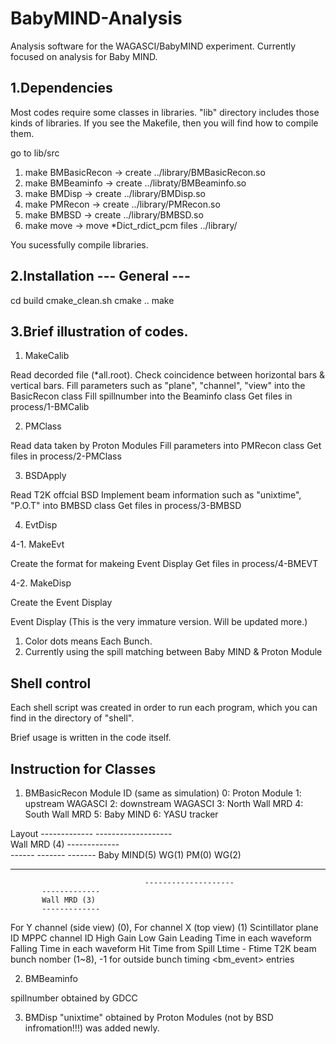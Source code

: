# BabyMIND-Analysis

Analysis software for the WAGASCI/BabyMIND experiment.
Currently focused on analysis for Baby MIND.

## 1.Dependencies

Most codes require some classes in libraries.
"lib" directory includes those kinds of libraries.
If you see the Makefile, then you will find how to compile them.

go to lib/src

1. make BMBasicRecon -> create ../library/BMBasicRecon.so 
2. make BMBeaminfo   -> create ../libraty/BMBeaminfo.so
3. make BMDisp       -> create ../library/BMDisp.so
4. make PMRecon      -> create ../library/PMRecon.so
5. make BMBSD        -> create ../library/BMBSD.so
6. make move         -> move *Dict_rdict_pcm files ../library/

You sucessfully compile libraries.

## 2.Installation --- General ---

cd build
cmake_clean.sh
cmake .. 
make

## 3.Brief illustration of codes.

1. MakeCalib

Read decorded file (*all.root).
Check coincidence between  horizontal bars & vertical bars.
Fill parameters such as "plane", "channel", "view"  into the BasicRecon class 
Fill spillnumber into the Beaminfo class
Get files in process/1-BMCalib

2. PMClass

Read data taken by Proton Modules
Fill parameters into PMRecon class
Get files in process/2-PMClass

3. BSDApply

Read T2K offcial BSD
Implement beam information such as "unixtime", "P.O.T" into BMBSD class
Get files in process/3-BMBSD

4. EvtDisp

4-1. MakeEvt

Create the format for makeing Event Display
Get files in process/4-BMEVT

4-2. MakeDisp

Create the Event Display

Event Display (This is the very immature version. Will be updated more.)
1. Color dots means Each Bunch.
2. Currently using the spill matching between Baby MIND & Proton Module

## Shell control

Each shell script was created in order to run each program,
which you can find in the directory of "shell".

Brief usage is written in the code itself.


## Instruction for Classes

1. BMBasicRecon
<mod> Module ID (same as simulation)
0: Proton Module
1: upstream WAGASCI 
2: downstream WAGASCI
3: North Wall MRD
4: South Wall MRD
5: Baby MIND
6: YASU tracker

Layout
             -------------        -------------------    
              Wall MRD (4)
              -------------          
------   -------  -------            Baby MIND(5)
 WG(1)    PM(0)    WG(2)
------   -------  -------        
                                  --------------------
           -------------         
           Wall MRD (3)
           ------------- 

<view> For Y channel (side view) (0), For channel X (top view) (1)
<pln> Scintillator plane ID
<channel> MPPC channel ID
<HG> High Gain
<LG> Low Gain
<Ltime> Leading Time in each waveform
<Ftime> Falling Time in each waveform
<Htime> Hit Time from Spill
<timedif> Ltime - Ftime
<bunch> T2K beam bunch nomber (1~8), -1 for outside bunch timing
<bm_event> entries

2. BMBeaminfo

<spillnum> spillnumber obtained by GDCC

3. BMDisp
"unixtime" obtained by Proton Modules (not by BSD infromation!!!) was added newly.


  


